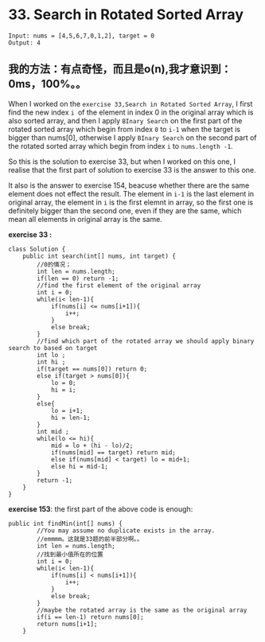 # 33. Search in Rotated Sorted Array

```
Input: nums = [4,5,6,7,0,1,2], target = 0
Output: 4
```

## 我的方法：有点奇怪，而且是o(n),我才意识到：0ms，100%。。

When I worked on the ```exercise 33,Search in Rotated Sorted Array```, I first find the new index ```i ```of the element in index 0 in the original array which is also sorted array, and then I apply ```BInary Search``` on the first part of the rotated sorted array which begin from index ```0``` to ```i-1``` when the target is bigger than nums[0], otherwise I apply ```BInary Search``` on the second part of the rotated sorted array which begin from index ```i``` to ```nums.length -1```. 

So this is the solution to exercise 33, but when I worked on this one, I realise that the first part of solution to exercise 33 is the answer to this one.

It also is the answer to exercise 154, beacuse whether there are the same element does not effect the result. The element in ```i-1``` is the last element in original array, the element in ```i``` is the first elemnt in array, so the first one is definitely bigger than the second one, even if they are the same, which mean all elements in original array is the same.

**exercise 33 :**
```
class Solution {
    public int search(int[] nums, int target) {
        //0的情况；
        int len = nums.length;
        if(len == 0) return -1;
        //find the first element of the original array
        int i = 0;
        while(i< len-1){
            if(nums[i] <= nums[i+1]){
                i++;
            }
            else break;
        }
        //find which part of the rotated array we should apply binary search to based on target
        int lo ;
        int hi ;
        if(target == nums[0]) return 0;
        else if(target > nums[0]){
            lo = 0;
            hi = i;
        }
        else{
            lo = i+1;
            hi = len-1;
        }
        int mid ;
        while(lo <= hi){
            mid = lo + (hi - lo)/2;
            if(nums[mid] == target) return mid;
            else if(nums[mid] < target) lo = mid+1;
            else hi = mid-1;
        }
        return -1;
    }
}
```

**exercise 153**:
the first part of the above code is enough:
```
public int findMin(int[] nums) {
        //You may assume no duplicate exists in the array.
        //emmmm。这就是33题的前半部分啊。。
        int len = nums.length;
        //找到最小值所在的位置
        int i = 0;
        while(i< len-1){
            if(nums[i] < nums[i+1]){
                i++;   
            }
            else break;
        }
		//maybe the rotated array is the same as the original array 
        if(i == len-1) return nums[0];
        return nums[i+1];
    }
```

